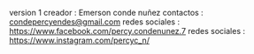 version 1 
creador : Emerson conde nuñez
contactos : condepercyendes@gmail.com
redes sociales : https://www.facebook.com/percy.condenunez.7
redes sociales : https://www.instagram.com/percyc_n/

                